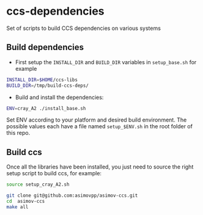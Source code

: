 # ccs-dependencies
Set of scripts to build CCS dependencies on various systems


## Build dependencies

- First setup the `INSTALL_DIR` and `BUILD_DIR` variables in `setup_base.sh` for example
```Bash
INSTALL_DIR=$HOME/ccs-libs
BUILD_DIR=/tmp/build-ccs-deps/
```

- Build and install the dependencies:
```Bash
ENV=cray_A2 ./install_base.sh
```

Set ENV according to your platform and desired build environment. The possible values each have a file named `setup_$ENV.sh` in the root folder of this repo.

## Build ccs

Once all the libraries have been installed, you just need to source the right setup script to build ccs, for example:
```Bash
source setup_cray_A2.sh

git clone git@github.com:asimovpp/asimov-ccs.git
cd  asimov-ccs
make all
```

